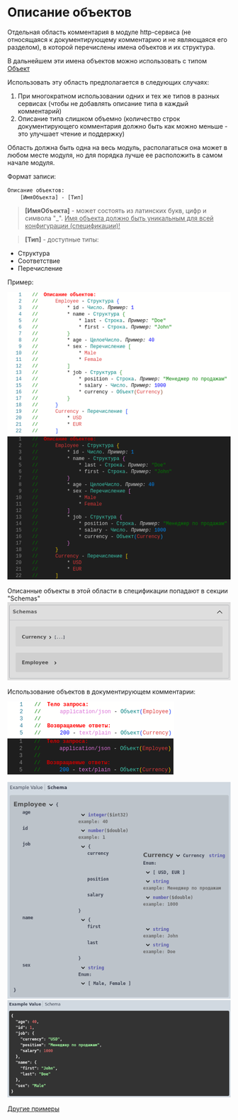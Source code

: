 # Описание объектов

Отдельная область комментария в модуле http-сервиса (не относящаяся к документирующему комментарию и не являющаяся его разделом), в которой перечислены имена объектов и их структура. 

В дальнейшем эти имена объектов можно использовать с типом [Объект](../Типы/types/Сложные%20типы.md)

Использовать эту область предполагается в следующих случаях:

1. При многократном использовании одних и тех же типов в разных сервисах (чтобы не добавлять описание типа в каждый комментарий)
2. Описание типа слишком объемно (количество строк документирующего комментария должно быть как можно меньше - это улучшает чтение и поддержку)

Область должна быть одна на весь модуль, располагаться она может в любом месте модуля, но для порядка лучше ее расположить в самом начале модуля.

Формат записи:

```
Описание объектов:
    [ИмяОбъекта] - [Тип]
```
> **[ИмяОбъекта]** - может состоять из латинских букв, цифр и символа "_". <u>Имя объекта должно быть уникальным для всей конфигурации (спецификации)!</u>

> **[Тип]** - доступные типы:
- Структура 
- Соответствие
- Перечисление

Пример:

![object_desc_code](./images/object_desc_light.png#gh-light-mode-only) ![object_desc_code](./images/object_desc_dark.png#gh-dark-mode-only)

Описанные объекты в этой области в спецификации попадают в секции "Schemas"
![object_desc_components](./images/object_desc_components.png)

Использование объектов в документирующем комментарии:

![object_desc_comment](./images/object_desc_comment_light.png#gh-light-mode-only) ![object_desc_comment](./images/object_desc_comment_dark.png#gh-dark-mode-only)

![object_desc_schema](./images/object_desc_schema.png) ![object_desc_example](./images/object_desc_example.png) 

[Другие примеры](../../examples/EDT/src/HTTPServices/ContentTypes/Module.bsl)
